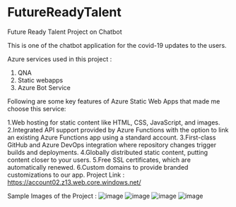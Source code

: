 # FutureReadyTalent
Future Ready Talent Project on Chatbot

This is one of the chatbot application for the covid-19 updates to the users.

Azure services used in this project :
1. QNA
2. Static webapps 
3. Azure Bot Service

Following are some key features of Azure Static Web Apps that made me choose this service:

1.Web hosting for static content like HTML, CSS, JavaScript, and images.
2.Integrated API support provided by Azure Functions with the option to link an existing Azure Functions app using a standard account.
3.First-class GitHub and Azure DevOps integration where repository changes trigger builds and deployments.
4.Globally distributed static content, putting content closer to your users.
5.Free SSL certificates, which are automatically renewed.
6.Custom domains to provide branded customizations to our app.
Project Link : https://account02.z13.web.core.windows.net/

Sample Images of the Project : 
![image](https://user-images.githubusercontent.com/96280332/168070010-10ea0c48-1c45-4ccf-a4c8-ec9aa70087cd.png)
![image](https://user-images.githubusercontent.com/96280332/168070028-bb6b2b2c-7eeb-49ee-9c96-6b8c19c4dae3.png)
![image](https://user-images.githubusercontent.com/96280332/168070063-d4aa49eb-6c64-442e-8b5f-2bff6239bdc5.png)
![image](https://user-images.githubusercontent.com/96280332/168070089-4ebe6caf-6953-42a2-bf76-69c2de46ad64.png)
